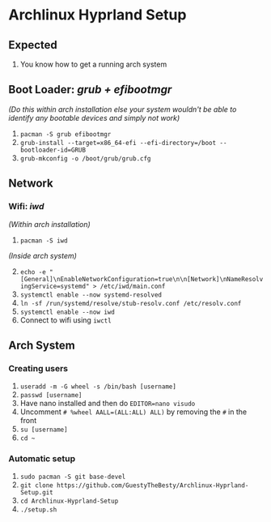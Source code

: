 # Archlinux Hyprland Setup

## Expected
1. You know how to get a running arch system


## Boot Loader: *grub + efibootmgr*
*(Do this within arch installation else your system wouldn't be able to identify any bootable devices and simply not work)*
1. `pacman -S grub efibootmgr`
2. `grub-install --target=x86_64-efi --efi-directory=/boot --bootloader-id=GRUB`
3. `grub-mkconfig -o /boot/grub/grub.cfg`

## Network
### Wifi: *iwd*
*(Within arch installation)*  
1. `pacman -S iwd`

*(Inside arch system)*

2. `echo -e "[General]\nEnableNetworkConfiguration=true\n\n[Network]\nNameResolvingService=systemd" > /etc/iwd/main.conf`
3. `systemctl enable --now systemd-resolved`
4. `ln -sf /run/systemd/resolve/stub-resolv.conf /etc/resolv.conf`
5. `systemctl enable --now iwd`
4. Connect to wifi using `iwctl`



## Arch System
### Creating users
1. `useradd -m -G wheel -s /bin/bash [username]`
2. `passwd [username]`
3. Have nano installed and then do `EDITOR=nano visudo`
4. Uncomment `# %wheel AALL=(ALL:ALL) ALL)` by removing the `#` in the front
5. `su [username]`
6. `cd ~`

### Automatic setup
1. `sudo pacman -S git base-devel`
2. `git clone https://github.com/GuestyTheBesty/Archlinux-Hyprland-Setup.git`
3. `cd Archlinux-Hyprland-Setup`
4. `./setup.sh`